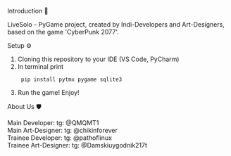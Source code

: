 Introduction 📜<br>

LiveSolo - PyGame project, created by Indi-Developers and Art-Designers, based on the game 'CyberPunk 2077'.<br>

Setup ⚙️
1. Cloning this repository to your IDE (VS Code, PyCharm)
2. In terminal print <pre><code> pip install pytmx pygame sqlite3 </code></pre>
3. Run the game! Enjoy!<br>

About Us 🛡️<br>

Main Developer: tg: @QMQMT1<br>
Main Art-Designer: tg: @chikinforever<br>
Trainee Developer: tg: @pathoflinux<br>
Trainee Art-Designer: tg: @Damskiuygodnik217t<br>
